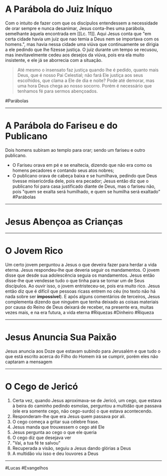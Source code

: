 # A Parábola do Juiz Iníquo
Com o intuito de fazer com que os discípulos entendessem a necessidade de orar sempre e nunca desanimar, Jesus conta-lhes uma parábola, semelhante àquela encontrada em [[Lc. 11]]. Aqui Jesus conta que "em certa cidade havia um juiz que nao temia a Deus nem se importava com os homens.", mas havia nessa cidade uma viúva que continuamente se dirigia a ele pedindo que lhe fizesse justiça. O juiz durante um tempo se recusou, mas inevitavelmente cedeu aos desejos da viúva, pois era ela muito insistente, e ele já se aborrecia com a situação.
> Até mesmo o insensato faz justiça quando lhe é pedido, quanto mais Deus, que é nosso Pai Celestial; não fará Ele justiça aos seus escolhidos, que clama a Ele de dia e noite? Pode até demorar, mas uma hora Deus chega ao nosso socorro. Porém é necessário que tenhamos fé para sermos abençoados.

#Parábolas 

---
# A Parábola do Fariseu e do Publicano
Dois homens subiram ao templo para orar; sendo um fariseu e outro publicano. 
- O Fariseu orava em pé e se enaltecia, dizendo que não era como os homens pecadores e contando seus atos nobres;
- O publicano orava de cabeça baixa e se humilhava, pedindo que Deus tivesse misericórdia dele, pois era pecador;
Jesus então diz que o publicano foi para casa justificado diante de Deus, mas o fariseu não, pois "quem se exalta será humilhado, e quem se humilha será exaltado"
#Parábolas 

---
# Jesus Abençoa as Crianças
---
# O Jovem Rico
Um certo jovem perguntou a Jesus o que deveira fazer para herdar a vida eterna. Jesus respondeu-lhe que deveria seguir os mandamentos. O jovem disse que desde sua adolescência seguia os mandamentos. Jesus então disse-lhe que vendesse tudo o que tinha para se tornar um de Seus discípulos. Ao ouvir isso, o jovem entristeceu-se, pois era muito rico.
Jesus então diz que é difícil que pessoas ricass entrem no céu (no texto não há nada sobre ser **impossível**). E após alguns comentários de terceiros, Jesus complementa dizendo que ninguém que tenha deixado as coisas materiais por causa do Reino de Deus deixará de receber, na presente era, muitas vezes mais, e na era futura, a vida eterna
#Riquezas
#Dinheiro
#Riqueza

---
# Jesus Anuncia Sua Paixão
Jesus anuncia aos Doze que estavam subindo para Jerusalém e que tudo o que está escrito acerca do Filho do Homem irá se cumprir, porém eles não captaram a mensagem

---
# O Cego de Jericó
1. Certa vez, quando Jesus aproximava-se de Jericó, um cego, que estava à beira do caminho  pedindo esmolas, perguntou a multidão que passava (ele era somente cego, não cego-surdo) o que estava acontecendo.
2. Responderam-lhe que era Jesus quem passava por ali.
3. O cego começa a gritar sua célebre frase.
4. Jesus manda que trouxessem o cego até Ele
5. Jesus pergunta ao cego o que ele queria
6. O cego diz que desejava ver
7. "Vai, a tua fé te salvou"
8. Recuperada a visão, seguiu a Jesus dando glórias a Deus
9. A multidão viu isso e deu louvores a Deus

---
#Lucas 
#Evangelhos 